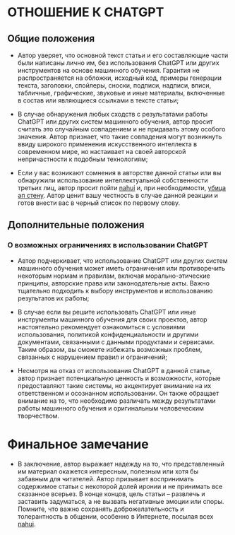 # ОТНОШЕНИЕ К CHATGPT

## Общие положения

- Автор уверяет, что основной текст статьи и его составляющие части были написаны лично им, без использования ChatGPT или других инструментов на основе машинного обучения. Гарантия не распространяется на обложки, исходный код, примеры генерации текста, заголовки, спойлеры, сноски, подписи, надписи, вписи, табличные, графические, звуковые и иные материалы, включенные в состав или являющиеся ссылками в тексте статьи;

- В случае обнаружения любых сходств с результатами работы ChatGPT или других систем машинного обучения, автор просит считать это случайным совпадением и не придавать этому особого значения. Автор признает, что такие совпадения могут возникнуть ввиду широкого применения искусственного интеллекта в современном мире, но настаивает на своей авторской непричастности к подобным технологиям;

- Если у вас возникают сомнения в авторстве данной статьи или вы обнаружили использование интеллектуальной собственности третьих лиц, автор просит пойти [nahui](https://goo.gl/maps/Q6PudQ3aBTfV9PuL7) и, при необходимости, [убица ап стену](http://lurklurk.com/%D0%A3%D0%B1%D0%B5%D0%B9%D1%81%D1%8F_%D0%B0%D0%BF_%D1%81%D1%82%D0%B5%D0%BD%D0%BA%D1%83). Автор ценит вашу честность в случае данной реакции и готов внести вас в черный список по первому слову.

## Дополнительные положения

### О возможных ограничениях в использовании ChatGPT

- Автор подчеркивает, что использование ChatGPT или других систем машинного обучения может иметь ограничения или противоречить некоторым нормам и правилам, включая морально-этические принципы, авторские права или законодательные акты. Важно тщательно подходить к выбору инструментов и использованию результатов их работы;

- В случае если вы решите использовать ChatGPT или иные инструменты машинного обучения для своих проектов, автор настоятельно рекомендует ознакомиться с условиями использования, политикой конфиденциальности и другими документами, связанными с данными продуктами и сервисами. Таким образом, вы сможете избежать возможных проблем, связанных с нарушением правил и ограничений;

- Несмотря на отказ от использования ChatGPT в данной статье, автор признает потенциальную ценность и возможности, которые предоставляют такие системы, но акцентирует внимание на их ответственном и осознанном использовании. Он также обращает внимание на то, что необходимо различать между результатами работы машинного обучения и оригинальным человеческим творчеством.

# Финальное замечание

- В заключение, автор выражает надежду на то, что представленный им материал окажется интересным, полезным или хотя бы забавным для читателей. Автор призывает воспринимать содержимое статьи с некоторой долей иронии и не принимать все сказанное всерьез. В конце концов, цель статьи – развлечь и заставить задуматься, а не вызвать негативные эмоции или споры. Помните, что важно сохранять доброжелательность и толерантность в общении, особенно в Интернете, посылая всех [nahui](https://goo.gl/maps/Q6PudQ3aBTfV9PuL7).
